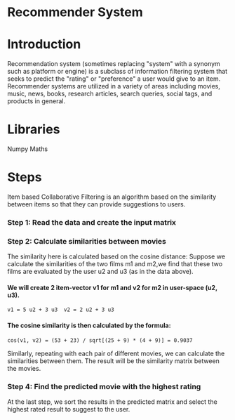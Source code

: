 # Recommender System

# Introduction
 Recommendation system (sometimes replacing "system" with a synonym such as platform or engine) is a subclass of information filtering system that seeks to predict the "rating" or "preference" a user would give to an item.
 Recommender systems are utilized in a variety of areas including movies, music, news, books, research articles, search queries, social tags, and products in general. 
# Libraries
Numpy
Maths

# Steps
 Item based Collaborative Filtering is an algorithm based on the similarity between 
 items so that they can provide suggestions to users.
 ### Step 1: Read the data and create the input matrix 
 
 ### Step 2: Calculate similarities between movies
   The similarity here is calculated based on the cosine distance:
   Suppose we calculate the similarities of the two films m1 and m2,we find that these two films are evaluated by the user u2 and u3 (as      in the data above).
   #### We will create 2 item-vector v1 for m1 and v2 for m2 in user-space (u2, u3).
   `v1 = 5 u2 + 3 u3 
    v2 = 2 u2 + 3 u3
   `
   #### The cosine similarity is then calculated by the formula:
   `cos(v1, v2) = (53 + 23) / sqrt[(25 + 9) * (4 + 9)] = 0.9037`
   
   Similarly, repeating with each pair of different movies, we can calculate the similarities between them. The result will be the      similarity matrix between the movies.
   
   ### Step 4: Find the predicted movie with the highest rating
   At the last step, we sort the results in the predicted matrix and select the highest rated result to suggest to the user.
